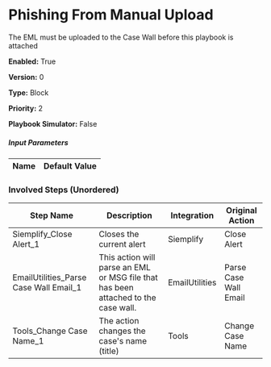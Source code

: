 # Phishing From Manual Upload
The EML must be uploaded to the Case Wall before this playbook is attached



**Enabled:** True

**Version:** 0

**Type:** Block

**Priority:** 2

**Playbook Simulator:** False


##### Input Parameters
|Name|Default Value|
|----|-------------|


### Involved Steps (Unordered)
|Step Name|Description|Integration|Original Action|
|---------|-----------|-----------|---------------|
|Siemplify_Close Alert_1|Closes the current alert|Siemplify|Close Alert|
|EmailUtilities_Parse Case Wall Email_1|This action will parse an EML or MSG file that has been attached to the case wall.|EmailUtilities|Parse Case Wall Email|
|Tools_Change Case Name_1|The action changes the case's name (title)|Tools|Change Case Name|

